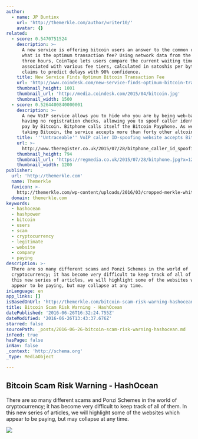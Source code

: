 ```yaml
---
author:
  - name: JP Buntinx
    url: 'http://themerkle.com/author/writer10/'
    avatar: {}
related:
  - score: 0.5470751524
    description: >-
      A new service is offering bitcoin users an answer to the common question:
      what is the optimum transaction fee? Using network data from the past
      three hours, CoinTape lets users compare the current waiting times
      associated with various fee tiers, calculated in satoshis per byte. It
      claims to predict delays with 90% confidence.
    title: New Service Finds Optimum Bitcoin Transaction Fee
    url: 'http://www.coindesk.com/new-service-finds-optimum-bitcoin-transaction-fee/'
    thumbnail_height: 1001
    thumbnail_url: 'http://media.coindesk.com/2015/04/bitcoin.jpg'
    thumbnail_width: 1500
  - score: 0.5264400840000001
    description: >-
      A new VoIP service allows you to hide who you are by being web-based,
      having no registration checks, allowing you to spoof caller identity, and
      pay by Bitcoin. Bitphone calls itself the Bitcoin Payphone. As well as
      taking Bitcoin, the service accepts more than forty other altcoins.
    title: '''Untraceable'' VoIP caller ID-spoofing website accepts Bitcoin'
    url: >-
      http://www.theregister.co.uk/2015/07/28/bitphone_caller_id_spoofing_bitcoin/
    thumbnail_height: 794
    thumbnail_url: 'https://regmedia.co.uk/2015/07/28/bitphone.jpg?x=1200&y=794'
    thumbnail_width: 1200
publisher:
  url: 'http://themerkle.com'
  name: Themerkle
  favicon: >-
    http://themerkle.com/wp-content/uploads/2016/03/cropped-merkle-white-1-192x192.png
  domain: themerkle.com
keywords:
  - hashocean
  - hashpower
  - bitcoin
  - users
  - scam
  - cryptocurrency
  - legitimate
  - website
  - company
  - paying
description: >-
  There are so many different scams and Ponzi Schemes in the world of
  cryptocurrency; it has become very difficult to keep track of all of them. In
  this new series of articles, we will highlight some of the websites which
  appear to be paying, but may collapse at any time.
inLanguage: en
app_links: []
isBasedOnUrl: 'http://themerkle.com/bitcoin-scam-risk-warning-hashocean/'
title: Bitcoin Scam Risk Warning - HashOcean
datePublished: '2016-06-26T16:32:24.755Z'
dateModified: '2016-06-26T13:43:37.676Z'
starred: false
sourcePath: _posts/2016-06-26-bitcoin-scam-risk-warning-hashocean.md
inFeed: true
hasPage: false
inNav: false
_context: 'http://schema.org'
_type: MediaObject

---
```

<article style=""><h1>Bitcoin Scam Risk Warning - HashOcean</h1><p>There are so many different scams and Ponzi Schemes in the world of cryptocurrency; it has become very difficult to keep track of all of them. In this new series of articles, we will highlight some of the websites which appear to be paying, but may collapse at any time.</p><img src="http://themerkle.com/wp-content/uploads/2016/06/HashOcean.jpg" /></article>